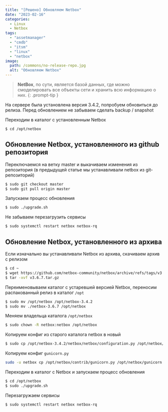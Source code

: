 ```yaml
---
title: "[Решено] Обновляем Netbox"
date: "2023-02-16"
categories: 
  - Linux
  - Netbox
tags: 
  - "assetmanager"
  - "cmdb"
  - "itsm"
  - "linux"
  - "netbox"
image:
  path: /commons/no-release-repo.jpg
  alt: "Обновляем Netbox"
---
```


> **NetBox**, по сути, является базой данных, где можно смоделировать все объекты сети и хранить всю информацию о них.
{: .prompt-tip }

На сервере была установлена версия 3.4.2, попробуем обновиться до релиза. Перед обновлением не забываем сделать backup / snapshot

Переходим в каталог с установленным Netbox

```sh
$ cd /opt/netbox
```

## Обновление Netbox, установленного из github репозитория

Переключаемся на ветку master и выкачиваем изменения из репозитория (в предыдущей статье мы устанавливали netbox из git-репозиторий)

```sh
$ sudo git checkout master
$ sudo git pull origin master
```

Запускаем процесс обновления

```sh
$ sudo ./upgrade.sh
```

Не забываем перезагрузить сервисы

```sh
$ sudo systemctl restart netbox netbox-rq
```

## Обновление Netbox, установленного из архива

Если изначально вы устанавливали Netbox из архива, скачиваем архив с релизом

```sh
$ cd ~
$ wget https://github.com/netbox-community/netbox/archive/refs/tags/v3.6.7.tar.gz
$ tar -xvf v3.6.7.tar.gz
```

Переименовываем каталог с устаревшей версией Netbox, переносим распакованный релиз в каталог `/opt`

```sh
$ sudo mv /opt/netbox /opt/netbox-3.4.2
$ sudo mv ./netbox-3.6.7 /opt/netbox
```

Меняем владельца каталога `/opt/netbox`

```sh
$ sudo chown -R netbox:netbox /opt/netbox
```

Копируем конфиг из старого каталога netbox в новый

```sh
$ sudo cp /opt/netbox-3.4.2/netbox/netbox/configuration.py /opt/netbox/netbox/netbox/configuration.py
```

Копируем конфиг `gunicorn.py`

```sh
sudo -u netbox cp /opt/netbox/contrib/gunicorn.py /opt/netbox/gunicorn.py
```

Переходим в каталог с Netbox и запускаем процесс обновления

```sh
$ cd /opt/netbox
$ sudo ./upgrade.sh
```

Перезагружаем сервисы

```sh
$ sudo systemctl restart netbox netbox-rq
```

